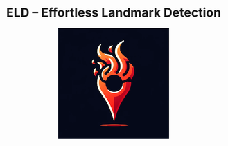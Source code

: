 <h1 align="center">ELD – Effortless Landmark Detection</h1>

<p align="center">
    <img src="./ELD.png" alt="ELD logo"/>
</p>
